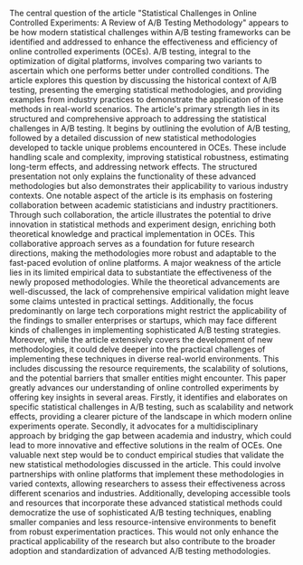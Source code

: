 The central question of the article "Statistical Challenges in Online Controlled Experiments: A Review of A/B Testing Methodology" appears to be how modern statistical challenges within A/B testing frameworks can be identified and addressed to enhance the effectiveness and efficiency of online controlled experiments (OCEs). A/B testing, integral to the optimization of digital platforms, involves comparing two variants to ascertain which one performs better under controlled conditions. The article explores this question by discussing the historical context of A/B testing, presenting the emerging statistical methodologies, and providing examples from industry practices to demonstrate the application of these methods in real-world scenarios.
The article's primary strength lies in its structured and comprehensive approach to addressing the statistical challenges in A/B testing. It begins by outlining the evolution of A/B testing, followed by a detailed discussion of new statistical methodologies developed to tackle unique problems encountered in OCEs. These include handling scale and complexity, improving statistical robustness, estimating long-term effects, and addressing network effects. The structured presentation not only explains the functionality of these advanced methodologies but also demonstrates their applicability to various industry contexts.
One notable aspect of the article is its emphasis on fostering collaboration between academic statisticians and industry practitioners. Through such collaboration, the article illustrates the potential to drive innovation in statistical methods and experiment design, enriching both theoretical knowledge and practical implementation in OCEs. This collaborative approach serves as a foundation for future research directions, making the methodologies more robust and adaptable to the fast-paced evolution of online platforms.
A major weakness of the article lies in its limited empirical data to substantiate the effectiveness of the newly proposed methodologies. While the theoretical advancements are well-discussed, the lack of comprehensive empirical validation might leave some claims untested in practical settings. Additionally, the focus predominantly on large tech corporations might restrict the applicability of the findings to smaller enterprises or startups, which may face different kinds of challenges in implementing sophisticated A/B testing strategies.
Moreover, while the article extensively covers the development of new methodologies, it could delve deeper into the practical challenges of implementing these techniques in diverse real-world environments. This includes discussing the resource requirements, the scalability of solutions, and the potential barriers that smaller entities might encounter.
This paper greatly advances our understanding of online controlled experiments by offering key insights in several areas. Firstly, it identifies and elaborates on specific statistical challenges in A/B testing, such as scalability and network effects, providing a clearer picture of the landscape in which modern online experiments operate. Secondly, it advocates for a multidisciplinary approach by bridging the gap between academia and industry, which could lead to more innovative and effective solutions in the realm of OCEs.
One valuable next step would be to conduct empirical studies that validate the new statistical methodologies discussed in the article. This could involve partnerships with online platforms that implement these methodologies in varied contexts, allowing researchers to assess their effectiveness across different scenarios and industries.
Additionally, developing accessible tools and resources that incorporate these advanced statistical methods could democratize the use of sophisticated A/B testing techniques, enabling smaller companies and less resource-intensive environments to benefit from robust experimentation practices. This would not only enhance the practical applicability of the research but also contribute to the broader adoption and standardization of advanced A/B testing methodologies.

